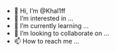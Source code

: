 - 👋 Hi, I’m @Khal1ff
- 👀 I’m interested in ...
- 🌱 I’m currently learning ...
- 💞️ I’m looking to collaborate on ...
- 📫 How to reach me ...

<!---
Khal1ff/Khal1ff is a ✨ special ✨ repository because its `README.md` (this file) appears on your GitHub profile.
You can click the Preview link to take a look at your changes.
--->
